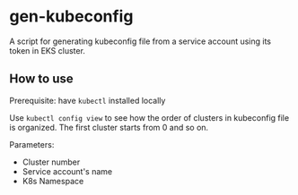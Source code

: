 # gen-kubeconfig

A script for generating kubeconfig file from a service account using its token in EKS cluster.

## How to use

Prerequisite: have `kubectl` installed locally

Use `kubectl config view` to see how the order of clusters in kubeconfig file is organized. The first cluster starts from 0 and so on.

Parameters:

- Cluster number
- Service account's name
- K8s Namespace
